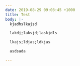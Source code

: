 ```yaml
---
date: 2019-08-29 09:03:45 +1000
title: Test
body: |-
  kjadhslkajsd

  lakdj;laksjd;laskjdls

  lkajs;ldjas;ldkjas

  asdsada

---
```

